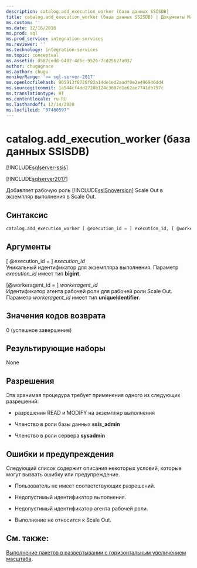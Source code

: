 ```yaml
---
description: catalog.add_execution_worker (база данных SSISDB)
title: catalog.add_execution_worker (база данных SSISDB) | Документы Майкрософт
ms.custom: ''
ms.date: 12/16/2016
ms.prod: sql
ms.prod_service: integration-services
ms.reviewer: ''
ms.technology: integration-services
ms.topic: conceptual
ms.assetid: d587cedd-6402-4d5c-9526-7cd25627a037
author: chugugrace
ms.author: chugu
monikerRange: '>= sql-server-2017'
ms.openlocfilehash: 905913f8728f82a14de1ed2aadf0e2e496946dd4
ms.sourcegitcommit: 1a544cf4dd2720b124c3697d1e62ae7741db757c
ms.translationtype: HT
ms.contentlocale: ru-RU
ms.lasthandoff: 12/14/2020
ms.locfileid: "97460597"
---
```

# <a name="catalogadd_execution_worker-ssisdb-database"></a>catalog.add_execution_worker (база данных SSISDB)

[!INCLUDE[sqlserver-ssis](../../includes/applies-to-version/sqlserver-ssis.md)]


[!INCLUDE[sqlserver2017](../../includes/applies-to-version/sqlserver2017.md)]

Добавляет рабочую роль [!INCLUDE[ssISnoversion](../../includes/ssisnoversion-md.md)] Scale Out в экземпляр выполнения в Scale Out.

## <a name="syntax"></a>Синтаксис

```sql
catalog.add_execution_worker [ @execution_id = ] execution_id, [ @workeragent_id = ] workeragent_id
```

## <a name="arguments"></a>Аргументы
[ @execution_id = ] *execution_id*  
 Уникальный идентификатор для экземпляра выполнения. Параметр *execution_id* имеет тип **bigint**.  
 
[@workeragent_id = ] *workeragent_id*  
Идентификатор агента рабочей роли для рабочей роли Scale Out. Параметр *workeragent_id* имеет тип **uniqueIdentifier**.

## <a name="return-code-value"></a>Значения кодов возврата  
 0 (успешное завершение)  
  
## <a name="result-sets"></a>Результирующие наборы  
 None  

## <a name="permissions"></a>Разрешения  
 Эта хранимая процедура требует применения одного из следующих разрешений:  
  
-   разрешения READ и MODIFY на экземпляр выполнения  
  
-   Членство в роли базы данных **ssis_admin**  
  
-   Членство в роли сервера **sysadmin**  
 
## <a name="errors-and-warnings"></a>Ошибки и предупреждения  
 Следующий список содержит описания некоторых условий, которые могут вызвать ошибку или предупреждение.  
 
- Пользователь не имеет соответствующих разрешений.

- Недопустимый идентификатор выполнения.

- Недопустимый идентификатор агента рабочей роли.

- Выполнение не относится к Scale Out.

## <a name="see-also"></a>См. также:
[Выполнение пакетов в развертывании с горизонтальным увеличением масштаба](~/integration-services/scale-out/run-packages-in-integration-services-ssis-scale-out.md).

